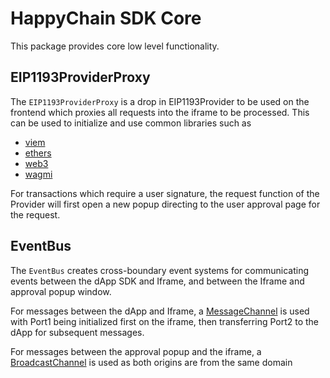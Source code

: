 # HappyChain SDK Core

This package provides core low level functionality.

## EIP1193ProviderProxy

The `EIP1193ProviderProxy` is a drop in EIP1193Provider to be used on the frontend which proxies all requests into the iframe to be processed. This can be used to initialize and use common libraries such as

-   [viem](https://viem.sh/docs/clients/transports/custom.html)
-   [ethers](https://docs.ethers.org/v6/api/providers/#BrowserProvider)
-   [web3](https://docs.web3js.org/guides/web3_providers_guide/#injected-provider-1)
-   [wagmi](https://wagmi.sh/core/api/connectors/injected)

For transactions which require a user signature, the request function of the Provider will first open a new popup directing to the user approval page for the request.

## EventBus

The `EventBus` creates cross-boundary event systems for communicating events between the dApp SDK and Iframe, and between the Iframe and approval popup window.

For messages between the dApp and Iframe, a [MessageChannel](https://developer.mozilla.org/en-US/docs/Web/API/MessageChannel) is used with Port1 being initialized first on the iframe, then transferring Port2 to the dApp for subsequent messages.

For messages between the approval popup and the iframe, a [BroadcastChannel](https://developer.mozilla.org/en-US/docs/Web/API/BroadcastChannel) is used as both origins are from the same domain
